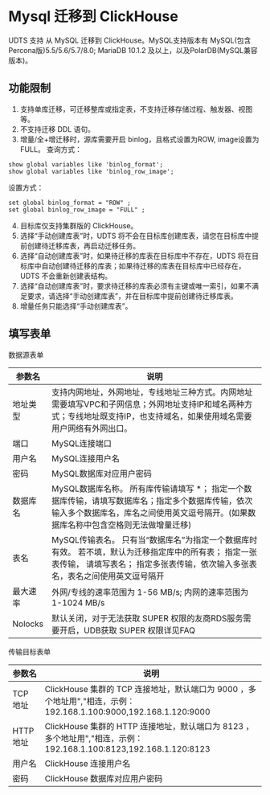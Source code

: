 # Mysql 迁移到 ClickHouse
UDTS 支持 从 MySQL 迁移到 ClickHouse。MySQL支持版本有 MySQL(包含Percona版)5.5/5.6/5.7/8.0; MariaDB 10.1.2 及以上，以及PolarDB(MySQL兼容版本)。

## 功能限制
1. 支持单库迁移，可迁移整库或指定表，不支持迁移存储过程、触发器、视图等。
2. 不支持迁移 DDL 语句。
3. 增量/全+增迁移时，源库需要开启 binlog，且格式设置为ROW, image设置为FULL。
查询方式：
```
show global variables like 'binlog_format';
show global variables like 'binlog_row_image';
```

设置方式：
```
set global binlog_format = "ROW" ;
set global binlog_row_image = "FULL" ;
```
4. 目标库仅支持集群版的 ClickHouse。
5. 选择“手动创建库表”时，UDTS 将不会在目标库创建库表，请您在目标库中提前创建待迁移库表，再启动迁移任务。
6. 选择“自动创建库表”时，如果待迁移的库表在目标库中不存在，UDTS 将在目标库中自动创建待迁移的库表；如果待迁移的库表在目标库中已经存在，UDTS 不会重新创建表结构。
7. 选择“自动创建库表”时，要求待迁移的库表必须有主键或唯一索引，如果不满足要求，请选择“手动创建库表”，并在目标库中提前创建待迁移库表。
8. 增量任务只能选择“手动创建库表”。

## 填写表单

数据源表单

| 参数名   | 说明                                                                                                                                                                                      |
| -------- | ----------------------------------------------------------------------------------------------------------------------------------------------------------------------------------------- |
| 地址类型 | 支持内网地址，外网地址，专线地址三种方式。内网地址需要填写VPC和子网信息；外网地址支持IP和域名两种方式；专线地址既支持IP，也支持域名，如果使用域名需要用户网络有外网出口。                 |
| 端口     | MySQL连接端口                                                                                                                                                                             |
| 用户名   | MySQL连接用户名                                                                                                                                                                           |
| 密码     | MySQL数据库对应用户密码                                                                                                                                                                   |
| 数据库名 | MySQL数据库名称。 所有库传输请填写 *； 指定一个数据库传输，请填写数据库名；指定多个数据库传输，依次输入多个数据库名，库名之间使用英文逗号隔开。(如果数据库名称中包含空格则无法做增量迁移) |  |
| 表名     | MySQL传输表名。 只有当“数据库名”为指定一个数据库时有效。 若不填，默认为迁移指定库中的所有表； 指定一张表传输， 请填写表名； 指定多张表传输，依次输入多张表名，表名之间使用英文逗号隔开    |
| 最大速率 | 外网/专线的速率范围为 1-56 MB/s; 内网的速率范围为 1-1024 MB/s                                                                                                                             |
| Nolocks  | 默认关闭，对于无法获取 SUPER 权限的友商RDS服务需要开启，UDB获取 SUPER 权限详见FAQ                                                                                                         |


传输目标表单

| 参数名       | 说明                                                                                                                           |
| ------------ | ------------------------------------------------------------------------------------------------------------------------------ |
| TCP 地址     | ClickHouse 集群的 TCP 连接地址，默认端口为 9000 ，多个地址用","相连，示例：192.168.1.100:9000,192.168.1.120:9000                  |
| HTTP 地址    | ClickHouse 集群的 HTTP 连接地址，默认端口为 8123 ，多个地址用","相连，示例：192.168.1.100:8123,192.168.1.120:8123                  |
| 用户名       | ClickHouse 连接用户名                                                                                                                |
| 密码         | ClickHouse 数据库对应用户密码                                                                                                        |
